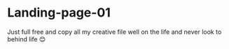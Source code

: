 # Landing-page-01
Just full free and copy all my creative file
well on the life and never look to behind life 😊
